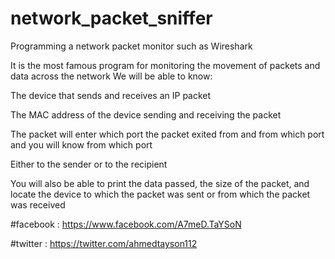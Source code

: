 # network_packet_sniffer
Programming a network packet monitor such as Wireshark

It is the most famous program for monitoring the movement of packets and data across the network
 We will be able to know:

The device that sends and receives an IP packet

The MAC address of the device sending and receiving the packet

The packet will enter which port the packet exited from and from which port and you will know from which port

Either to the sender or to the recipient

You will also be able to print the data passed, the size of the packet, and locate the device to which the packet was sent or from which the packet was received


#facebook : https://www.facebook.com/A7meD.TaYSoN

#twitter : https://twitter.com/ahmedtayson112



